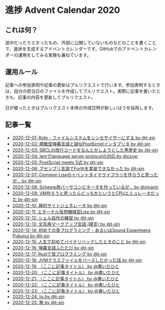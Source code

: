 # 進捗 Advent Calendar 2020

## これは何？

途中だったりエタったもの、外部に公開していないものなどのことを書くことで、進捗を生成するアドベントカレンダーです。GitHubでのアドベントカレンダーの運用をしてみる実験も兼ねています。

## 運用ルール

記事への参加表明や記事の更新はプルリクエストで行います。参加表明するときは、自分の担当日のファイルを作成してプルリクエスト。実際に記事を書いたときも、記事の内容を更新してプルリクエスト。

日が被ったときはプルリクエスト本体の作成日時が新しいほうを採用します。

## 記事一覧

- [2020-12-01: Koto - ファイルシステムをシンセサイザーにする by @t-sin](articles/2020-12-01.md)
- [2020-12-02: 関数型弾幕言語と疑似PostScriptインタプリタ by @t-sin](articles/2020-12-02.md)
- [2020-12-03: SBCLの改行コードをなんとかしようとした黒歴史 by @t-sin](articles/2020-12-03.md)
- [2020-12-04: lemでlanguage server protocolの対応 by @cxxxr](articles/2020-12-04.md)
- [2020-12-05: PostScript meets S式 by @t-sin](articles/2020-12-05.md)
- [2020-12-06: アセンブリ言語でForthを実装できなかった by @t-sin](articles/2020-12-06.md)
- [2020-12-07: Common Lispのイベントタイマライブラリを作ろうと思ったが… by @t-sin](articles/2020-12-07.md)
- [2020-12-08: Scheme用パーサコンビネータを作っているが... by @niyarin](articles/2020-12-08.md)
- [2020-12-09: VM作ろうと思ったらどっちかというとCPUエミュレータだった by @t-sin](articles/2020-12-09.md)
- [2020-12-10: 静的サイトジェネレータ by @t-sin](articles/2020-12-10.md)
- [2020-12-11: エターナル仮想機械型Lisp by @t-sin](articles/2020-12-11.md)
- [2020-12-12: シェル自作の練習 by @t-sin](articles/2020-12-12.md)
- [2020-12-13: 文芸用マークアップ言語 (寝言) by @t-sin](articles/2020-12-13.md)
- [2020-12-14: 初めての音プログラミング - あるいはSound Experimens Pukunui by @t-sin](articles/2020-12-14.md)
- [2020-12-15: 人生で初めてバイナリハックしたときのこと by @t-sin](articles/2020-12-15.md)
- [2020-12-16: 弾幕言語ふたたび by @t-sin](articles/2020-12-16.md)
- [2020-12-17: Rustで音プログラミング by @t-sin](articles/2020-12-17.md)
- [2020-12-18: JVMクラスファイルをパースしたかった話 by @t-sin](articles/2020-12-18.md)
- [2020-12-19: 〈ここに記事タイトル〉 by @書いたひと](articles/2020-12-19.md)
- [2020-12-20: 〈ここに記事タイトル〉 by @書いたひと](articles/2020-12-20.md)
- [2020-12-21: 〈ここに記事タイトル〉 by @書いたひと](articles/2020-12-21.md)
- [2020-12-22: 〈ここに記事タイトル〉 by @書いたひと](articles/2020-12-22.md)
- [2020-12-23: 〈ここに記事タイトル〉 by @書いたひと](articles/2020-12-23.md)
- [2020-12-24: lis by @t-sin](articles/2020-12-24.md)
- [2020-12-25: 無 by @t-sin](articles/2020-12-25.md)
